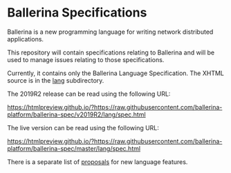 # Ballerina Specifications

Ballerina is a new programming language for writing network distributed applications.

This repository will contain specifications relating to Ballerina and will be used to manage issues relating
to those specifications.

Currently, it contains only the Ballerina Language Specification. The XHTML source is in
the [lang](lang/) subdirectory. 

The 2019R2 release can be read using the following URL:

https://htmlpreview.github.io/?https://raw.githubusercontent.com/ballerina-platform/ballerina-spec/v2019R2/lang/spec.html

The live version can be read using the following URL:

https://htmlpreview.github.io/?https://raw.githubusercontent.com/ballerina-platform/ballerina-spec/master/lang/spec.html

There is a separate list of [proposals](lang/proposals/README.md) for new language features.
